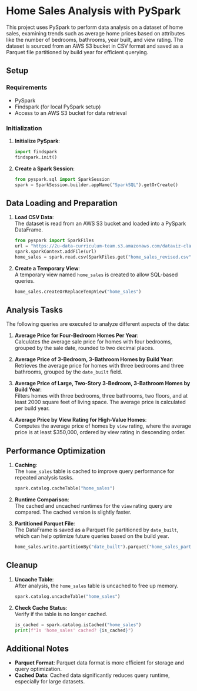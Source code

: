 
# Home Sales Analysis with PySpark

This project uses PySpark to perform data analysis on a dataset of home sales, examining trends such as average home prices based on attributes like the number of bedrooms, bathrooms, year built, and view rating. The dataset is sourced from an AWS S3 bucket in CSV format and saved as a Parquet file partitioned by build year for efficient querying.

## Setup

### Requirements
- PySpark
- Findspark (for local PySpark setup)
- Access to an AWS S3 bucket for data retrieval

### Initialization
1. **Initialize PySpark**:
   ```python
   import findspark
   findspark.init()
   ```
2. **Create a Spark Session**:
   ```python
   from pyspark.sql import SparkSession
   spark = SparkSession.builder.appName("SparkSQL").getOrCreate()
   ```

## Data Loading and Preparation

1. **Load CSV Data**:  
   The dataset is read from an AWS S3 bucket and loaded into a PySpark DataFrame.
   ```python
   from pyspark import SparkFiles
   url = "https://2u-data-curriculum-team.s3.amazonaws.com/dataviz-classroom/v1.2/22-big-data/home_sales_revised.csv"
   spark.sparkContext.addFile(url)
   home_sales = spark.read.csv(SparkFiles.get("home_sales_revised.csv"), sep=",", header=True)
   ```

2. **Create a Temporary View**:  
   A temporary view named `home_sales` is created to allow SQL-based queries.
   ```python
   home_sales.createOrReplaceTempView("home_sales")
   ```

## Analysis Tasks

The following queries are executed to analyze different aspects of the data:

1. **Average Price for Four-Bedroom Homes Per Year**:  
   Calculates the average sale price for homes with four bedrooms, grouped by the sale date, rounded to two decimal places.

2. **Average Price of 3-Bedroom, 3-Bathroom Homes by Build Year**:  
   Retrieves the average price for homes with three bedrooms and three bathrooms, grouped by the `date_built` field.

3. **Average Price of Large, Two-Story 3-Bedroom, 3-Bathroom Homes by Build Year**:  
   Filters homes with three bedrooms, three bathrooms, two floors, and at least 2000 square feet of living space. The average price is calculated per build year.

4. **Average Price by View Rating for High-Value Homes**:  
   Computes the average price of homes by `view` rating, where the average price is at least $350,000, ordered by view rating in descending order.

## Performance Optimization

1. **Caching**:  
   The `home_sales` table is cached to improve query performance for repeated analysis tasks.
   ```python
   spark.catalog.cacheTable("home_sales")
   ```

2. **Runtime Comparison**:  
   The cached and uncached runtimes for the `view` rating query are compared. The cached version is slightly faster.

3. **Partitioned Parquet File**:  
   The DataFrame is saved as a Parquet file partitioned by `date_built`, which can help optimize future queries based on the build year.
   ```python
   home_sales.write.partitionBy("date_built").parquet("home_sales_partitioned")
   ```

## Cleanup

1. **Uncache Table**:  
   After analysis, the `home_sales` table is uncached to free up memory.
   ```python
   spark.catalog.uncacheTable("home_sales")
   ```

2. **Check Cache Status**:  
   Verify if the table is no longer cached.
   ```python
   is_cached = spark.catalog.isCached("home_sales")
   print(f"Is 'home_sales' cached? {is_cached}")
   ```

## Additional Notes

- **Parquet Format**: Parquet data format is more efficient for storage and query optimization.
- **Cached Data**: Cached data significantly reduces query runtime, especially for large datasets.
